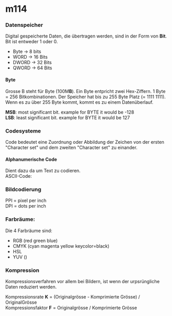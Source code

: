 # m114

### Datenspeicher
Digital gespeicherte Daten, die übertragen werden, sind in der Form von **Bit**.
Bit ist entweder 1 oder 0.

- Byte &rarr; 8 bits
- WORD &rarr; 16 Bits
- DWORD &rarr; 32 Bits 
- QWORD &rarr; 64 Bits 

#### Byte
Grosse B steht für Byte (100M**B**). Ein Byte entpricht zwei Hex-Ziffern. 1 Byte = 256 Bitkombinationen.
Der Speicher hat bis zu 255 Byte Platz (= 1111 1111). Wenn es zu über 255 Byte kommt, kommt es zu einem Datenüberlauf.

**MSB**: most significant bit. example for BYTE it would be -128  
**LSB**: least significant bit. example for BYTE it would be 127

### Codesysteme
Code bedeutet eine Zuordnung oder Abbildung der Zeichen von der ersten "Character set" und dem zweiten "Character set" zu einander.

#### Alphanumerische Code
Dient dazu da um Text zu codieren.  
ASCII-Code:


### Bildcodierung
PPI = pixel per inch  
DPI = dots per inch

### Farbräume:
Die 4 Farbräume sind:
- RGB (red green blue)
- CMYK (cyan magenta yellow keycolor=black)
- HSL
- YUV ()

### Kompression
Kompressionsverfahren vor allem bei Bildern, ist wenn der urpsrüngliche Daten reduziert werden.  

Kompressionsrate **K** = (Originalgrösse - Komprimierte Grösse) / OriginalGrösse  
Kompressionsfaktor **F** = Originalgrösse / Komprimierte Grösse
